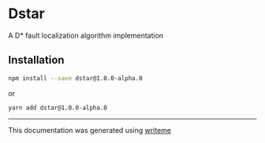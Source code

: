 # Dstar

A D* fault localization algorithm implementation

## Installation

```bash
npm install --save dstar@1.0.0-alpha.0
```
or
```bash
yarn add dstar@1.0.0-alpha.0
```

---
This documentation was generated using [writeme](https://www.npmjs.com/package/@pshaw/writeme)
